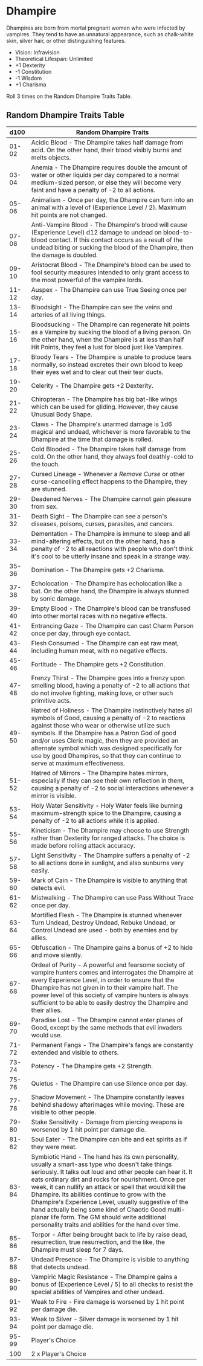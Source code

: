 # Dhampire

Dhampires are born from mortal pregnant women who were infected by vampires. They tend to have an unnatural appearance, such as chalk-white skin, silver hair, or other distinguishing features.

- Vision: Infravision
- Theoretical Lifespan: Unlimited
- +1 Dexterity
- -1 Constitution
- -1 Wisdom
- +1 Charisma

Roll 3 times on the Random Dhampire Traits Table.

## Random Dhampire Traits Table

| d100  | Random Dhampire Traits |
| ---   | --- |
| 01-02 | Acidic Blood - The Dhampire takes half damage from acid. On the other hand, their blood visibly burns and melts objects.
| 03-04 | Anemia - The Dhampire requires double the amount of water or other liquids per day compared to a normal medium-sized person, or else they will become very faint and have a penalty of -2 to all actions.
| 05-06 | Animalism - Once per day, the Dhampire can turn into an animal with a level of (Experience Level / 2). Maximum hit points are not changed.
| 07-08 | Anti-Vampire Blood - The Dhampire's blood will cause (Experience Level) d12 damage to undead on blood-to-blood contact. If this contact occurs as a result of the undead biting or sucking the blood of the Dhampire, then the damage is doubled.
| 09-10 | Aristocrat Blood - The Dhampire's blood can be used to fool security measures intended to only grant access to the most powerful of the vampire lords.
| 11-12 | Auspex - The Dhampire can use True Seeing once per day.
| 13-14 | Bloodsight - The Dhampire can see the veins and arteries of all living things.
| 15-16 | Bloodsucking - The Dhampire can regenerate hit points as a Vampire by sucking the blood of a living person. On the other hand, when the Dhampire is at less than half Hit Points, they feel a lust for blood just like Vampires.
| 17-18 | Bloody Tears - The Dhampire is unable to produce tears normally, so instead excretes their own blood to keep their eyes wet and to clear out their tear ducts.
| 19-20 | Celerity - The Dhampire gets +2 Dexterity.
| 21-22 | Chiropteran - The Dhampire has big bat-like wings which can be used for gliding. However, they cause Unusual Body Shape.
| 23-24 | Claws - The Dhampire's unarmed damage is 1d6 magical and undead, whichever is more favorable to the Dhampire at the time that damage is rolled.
| 25-26 | Cold Blooded - The Dhampire takes half damage from cold. On the other hand, they always feel deathly-cold to the touch.
| 27-28 | Cursed Lineage - Whenever a *Remove Curse* or other curse-cancelling effect happens to the Dhampire, they are stunned.
| 29-30 | Deadened Nerves - The Dhampire cannot gain pleasure from sex.
| 31-32 | Death Sight - The Dhampire can see a person's diseases, poisons, curses, parasites, and cancers.
| 33-34 | Dementation - The Dhampire is immune to sleep and all mind-altering effects, but on the other hand, has a penalty of -2 to all reactions with people who don't think it's cool to be utterly insane and speak in a strange way.
| 35-36 | Domination - The Dhampire gets +2 Charisma.
| 37-38 | Echolocation - The Dhampire has echolocation like a bat. On the other hand, the Dhampire is always stunned by sonic damage.
| 39-40 | Empty Blood - The Dhampire's blood can be transfused into other mortal races with no negative effects.
| 41-42 | Entrancing Gaze - The Dhampire can cast Charm Person once per day, through eye contact.
| 43-44 | Flesh Consumed - The Dhampire can eat raw meat, including human meat, with no negative effects.
| 45-46 | Fortitude - The Dhampire gets +2 Constitution.
| 47-48 | Frenzy Thirst - The Dhampire goes into a frenzy upon smelling blood, having a penalty of -2 to all actions that do not involve fighting, making love, or other such primitive acts.
| 49-50 | Hatred of Holiness - The Dhampire instinctively hates all symbols of Good, causing a penalty of -2 to reactions against those who wear or otherwise utilize such symbols. If the Dhampire has a Patron God of good and/or uses Cleric magic, then they are provided an alternate symbol which was designed specifically for use by good Dhampires, so that they can continue to serve at maximum effectiveness.
| 51-52 | Hatred of Mirrors - The Dhampire hates mirrors, especially if they can see their own reflection in them, causing a penalty of -2 to social interactions whenever a mirror is visible.
| 53-54 | Holy Water Sensitivity - Holy Water feels like burning maximum-strength spice to the Dhampire, causing a penalty of -2 to all actions while it is applied.
| 55-56 | Kineticism - The Dhampire may choose to use Strength rather than Dexterity for ranged attacks. The choice is made before rolling attack accuracy.
| 57-58 | Light Sensitivity - The Dhampire suffers a penalty of -2 to all actions done in sunlight, and also sunburns very easily.
| 59-60 | Mark of Cain - The Dhampire is visible to anything that detects evil.
| 61-62 | Mistwalking - The Dhampire can use Pass Without Trace once per day.
| 63-64 | Mortified Flesh - The Dhampire is stunned whenever Turn Undead, Destroy Undead, Rebuke Undead, or Control Undead are used - both by enemies and by allies.
| 65-66 | Obfuscation - The Dhampire gains a bonus of +2 to hide and move silently.
| 67-68 | Ordeal of Purity - A powerful and fearsome society of vampire hunters comes and interrogates the Dhampire at every Experience Level, in order to ensure that the Dhampire has not given in to their vampire half. The power level of this society of vampire hunters is always sufficient to be able to easily destroy the Dhampire and their allies.
| 69-70 | Paradise Lost - The Dhampire cannot enter planes of Good, except by the same methods that evil invaders would use.
| 71-72 | Permanent Fangs - The Dhampire's fangs are constantly extended and visible to others.
| 73-74 | Potency - The Dhampire gets +2 Strength.
| 75-76 | Quietus - The Dhampire can use Silence once per day.
| 77-78 | Shadow Movement - The Dhampire constantly leaves behind shadowy afterimages while moving. These are visible to other people.
| 79-80 | Stake Sensitivity - Damage from piercing weapons is worsened by 1 hit point per damage die.
| 81-82 | Soul Eater - The Dhampire can bite and eat spirits as if they were meat.
| 83-84 | Symbiotic Hand - The hand has its own personality, usually a smart-ass type who doesn't take things seriously. It talks out loud and other people can hear it. It eats ordinary dirt and rocks for nourishment. Once per week, it can nullify an attack or spell that would kill the Dhampire. Its abilities continue to grow with the Dhampire's Experience Level, usually suggestive of the hand actually being some kind of Chaotic Good multi-planar life form. The GM should write additional personality traits and abilities for the hand over time.
| 85-86 | Torpor - After being brought back to life by raise dead, resurrection, true resurrection, and the like, the Dhampire must sleep for 7 days.
| 87-88 | Undead Presence - The Dhampire is visible to anything that detects undead.
| 89-90 | Vampiric Magic Resistance - The Dhampire gains a bonus of (Experience Level / 5) to all checks to resist the special abilities of Vampires and other undead.
| 91-92 | Weak to Fire - Fire damage is worsened by 1 hit point per damage die.
| 93-94 | Weak to Silver - Silver damage is worsened by 1 hit point per damage die.
| 95-99 | Player's Choice
| 100   | 2 x Player's Choice
